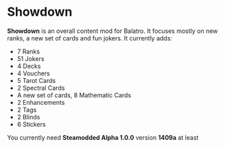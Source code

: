 # Showdown

**Showdown** is an overall content mod for Balatro. It focuses mostly on new ranks, a new set of cards and fun jokers. It currently adds:
- 7 Ranks
- 51 Jokers
- 4 Decks
- 4 Vouchers
- 5 Tarot Cards
- 2 Spectral Cards
- A new set of cards, 8 Mathematic Cards
- 2 Enhancements
- 2 Tags
- 2 Blinds
- 6 Stickers

You currently need **Steamodded Alpha 1.0.0** version **1409a** at least